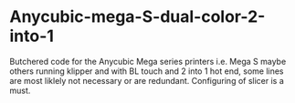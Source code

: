 # Anycubic-mega-S-dual-color-2-into-1

Butchered code for the Anycubic Mega series printers i.e. Mega S maybe others running klipper and with BL touch and 2 into 1 hot end, some lines are most liklely not necessary or are redundant. Configuring of slicer is a must. 
